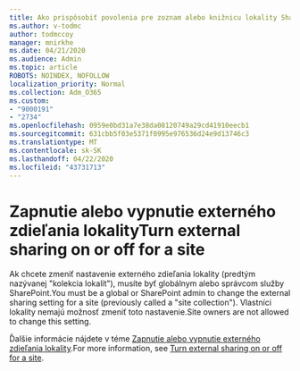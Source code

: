 ```yaml
---
title: Ako prispôsobiť povolenia pre zoznam alebo knižnicu lokality SharePoint
ms.author: v-todmc
author: todmccoy
manager: mnirkhe
ms.date: 04/21/2020
ms.audience: Admin
ms.topic: article
ROBOTS: NOINDEX, NOFOLLOW
localization_priority: Normal
ms.collection: Adm_O365
ms.custom:
- "9000191"
- "2734"
ms.openlocfilehash: 0959e0bd31a7e38da08120749a29cd41910eecb1
ms.sourcegitcommit: 631cbb5f03e5371f0995e976536d24e9d13746c3
ms.translationtype: MT
ms.contentlocale: sk-SK
ms.lasthandoff: 04/22/2020
ms.locfileid: "43731713"
---
```

# <a name="turn-external-sharing-on-or-off-for-a-site"></a><span data-ttu-id="751f8-102">Zapnutie alebo vypnutie externého zdieľania lokality</span><span class="sxs-lookup"><span data-stu-id="751f8-102">Turn external sharing on or off for a site</span></span>

<span data-ttu-id="751f8-103">Ak chcete zmeniť nastavenie externého zdieľania lokality (predtým nazývanej "kolekcia lokalít"), musíte byť globálnym alebo správcom služby SharePoint.</span><span class="sxs-lookup"><span data-stu-id="751f8-103">You must be a global or SharePoint admin to change the external sharing setting for a site (previously called a "site collection").</span></span> <span data-ttu-id="751f8-104">Vlastníci lokality nemajú možnosť zmeniť toto nastavenie.</span><span class="sxs-lookup"><span data-stu-id="751f8-104">Site owners are not allowed to change this setting.</span></span> 

<span data-ttu-id="751f8-105">Ďalšie informácie nájdete v téme [Zapnutie alebo vypnutie externého zdieľania lokality](https://docs.microsoft.com/sharepoint/change-external-sharing-site).</span><span class="sxs-lookup"><span data-stu-id="751f8-105">For more information, see [Turn external sharing on or off for a site](https://docs.microsoft.com/sharepoint/change-external-sharing-site).</span></span>
